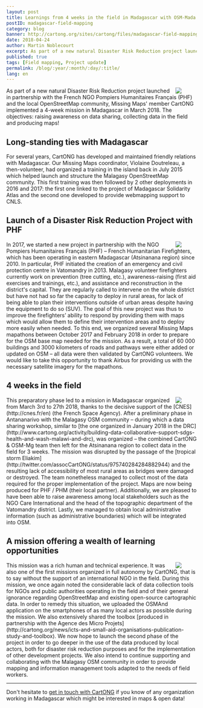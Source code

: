 ```yaml
---
layout: post
title: Learnings from 4 weeks in the field in Madagascar with OSM-Mada & PHF/PHM - Disaster Risk Reduction project
postID: madagascar-field-mapping
category: blog
banner: http://cartong.org/sites/cartong/files/madagascar-field-mapping-banner-mm.jpg
date: 2018-04-24
author: Martin Noblecourt
excerpt: As part of a new natural Disaster Risk Reduction project launched in partnership with the French NGO [Pompiers Humanitaires Français](http://pohf.org/) (PHF) and the [local OpenStreetMap community](https://www.facebook.com/OpenStreetMap.Madagascar/), Missing Maps' member CartONG implemented a 4-week mission in Madagascar in March 2018. The objectives: raising awareness on data sharing, collecting data in the field and producing maps!
published: true
tags: [Field mapping, Project update]
permalink: /blog/:year/:month/:day/:title/
lang: en
---
```


<figure>
<img align="right" src="http://cartong.org/sites/cartong/files/images/r%C3%A9gion%20atsinanana_0_1.JPG">
</figure>
As part of a new natural Disaster Risk Reduction project launched in partnership with the French NGO Pompiers Humanitaires Français (PHF) and the local OpenStreetMap community, Missing Maps' member CartONG implemented a 4-week mission in Madagascar in March 2018. The objectives: raising awareness on data sharing, collecting data in the field and producing maps!

## Long-standing ties with Madagascar
For several years, CartONG has developed and maintained friendly relations with Madagascar. Our Missing Maps coordinator, Violaine Doutreleau, a then-volunteer, had organized a training in the island back in July 2015 which helped launch and structure the Malagasy OpenStreetMap community. This first training was then followed by 2 other deployments in 2016 and 2017: the first one linked to the project of Madagascar Solidarity Atlas and the second one developed to provide webmapping support to CNLS.
 
## Launch of a Disaster Risk Reduction Project with PHF
<figure>
<img align="right" src="http://cartong.org/sites/cartong/files/images/work%20group%202_0.jpg">
</figure>
In 2017, we started a new project in partnership with the NGO Pompiers Humanitaires Français (PHF) – French Humanitarian Firefighters, which has been operating in eastern Madagascar (Atsinanana region) since 2010. In particular, PHF initiated the creation of an emergency and civil protection centre in Vatomandry in 2013.
Malagasy volunteer firefighters currently work on prevention (tree cutting, etc.), awareness-raising (first aid exercises and trainings, etc.), and assistance and reconstruction in the district's capital. They are regularly called to intervene on the whole district but have not had so far the capacity to deploy in rural areas, for lack of being able to plan their interventions outside of urban areas despite having the equipment to do so (SUV). The goal of this new project was thus to improve the firefighters’ ability to respond by providing them with maps which would allow them to define their intervention areas and to deploy more easily when needed.
To this end, we organized several Missing Maps mapathons between October 2017 and February 2018 in order to prepare for the OSM base map needed for the mission. As a result, a total of 60 000 buildings and 3000 kilometers of roads and pathways were either added or updated on OSM – all data were then validated by CartONG volunteers. We would like to take this opportunity to thank Airbus for providing us with the necessary satellite imagery for the mapathons.

## 4 weeks in the field
<figure>
<img align="right" src="http://cartong.org/sites/cartong/files/images/work%20group_0.jpg">
</figure>
This preparatory phase led to a mission in Madagascar organized from March 3rd to 27th 2018, thanks to the decisive support of the [CNES](http://cnes.fr/en) (the French Space Agency). After a preliminary phase in Antananarivo with the Malagasy OSM community – during which a data sharing workshop, similar to [the one organized in January 2018 in the DRC](http://www.cartong.org/activity/building-data-collaborative-support-sdgs-health-and-wash-malawi-and-drc), was organized – the combined CartONG & OSM-Mg team then left for the Atsinanana region to collect data in the field for 3 weeks.
The mission was disrupted by the passage of the [tropical storm Eliakim](http://twitter.com/assocCartONG/status/975740284284882944) and the resulting lack of accessibility of most rural areas as bridges were damaged or destroyed. The team nonetheless managed to collect most of the data required for the proper implementation of the project. Maps are now being produced for PHF / PHM (their local partner). Additionally, we are pleased to have been able to raise awareness among local stakeholders such as the NGO Care International and the head of the topographic department of the Vatomandry district. Lastly, we managed to obtain local administrative information (such as administrative boundaries) which will be integrated into OSM.

 ## A mission offering a wealth of learning opportunities
 <figure>
<img align="right" src="http://cartong.org/sites/cartong/files/images/field%20work_0.jpg">
</figure>
This mission was a rich human and technical experience. It was also one of the first missions organized in full autonomy by CartONG, that is to say without the support of an international NGO in the field.
During this mission, we once again noted the considerable lack of data collection tools for NGOs and public authorities operating in the field and of their general ignorance regarding OpenStreetMap and existing open-source cartographic data. In order to remedy this situation, we uploaded the OSMAnd application on the smartphones of as many local actors as possible during the mission. We also extensively shared the toolbox [produced in partnership with the Agence des Micro Projets](http://cartong.org/news/icts-and-small-aid-organisations-publication-study-and-toolbox).
We now hope to launch the second phase of the project in order to go deeper in the use of the data produced by local actors, both for disaster risk reduction purposes and for the implementation of other development projects. We also intend to continue supporting and collaborating with the Malagasy OSM community in order to provide mapping and information management tools adapted to the needs of field workers.

***

Don't hesitate to [get in touch with CartONG](http://cartong.org/fr/contact-us) if you know of any organization working in Madagascar which might be interested in maps & open data! 
